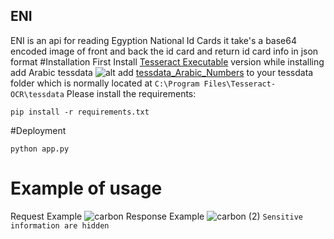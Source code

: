 ## ENI
ENI is an api for reading Egyption National Id Cards 
it take's a base64 encoded image of front and back the id card
and return id card info in json format 
#Installation
First Install [Tesseract Executable]((https://github.com/UB-Mannheim/tesseract/wiki)) version 
while installing add Arabic tessdata ![alt](https://user-images.githubusercontent.com/74266531/169664042-8fb1a519-3564-4852-a0e0-f840f58d219b.png)
add [tessdata_Arabic_Numbers](https://github.com/ahmed-tea/tessdata_Arabic_Numbers/) to your tessdata folder which is normally located at ``C:\Program Files\Tesseract-OCR\tessdata``
Please install the requirements:
```
pip install -r requirements.txt
```
#Deployment
```
python app.py
```
# Example of usage
Request Example 
![carbon](https://user-images.githubusercontent.com/74266531/169664590-3ad0b1d8-a047-4672-9ba3-faddc974b0e4.png)
Response Example
![carbon (2)](https://user-images.githubusercontent.com/74266531/169664659-8740cf60-5dc3-4281-9f4c-697b55498311.png)
``Sensitive information are hidden``

    



